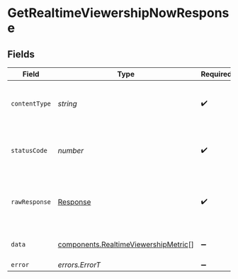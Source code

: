 # GetRealtimeViewershipNowResponse


## Fields

| Field                                                                                        | Type                                                                                         | Required                                                                                     | Description                                                                                  |
| -------------------------------------------------------------------------------------------- | -------------------------------------------------------------------------------------------- | -------------------------------------------------------------------------------------------- | -------------------------------------------------------------------------------------------- |
| `contentType`                                                                                | *string*                                                                                     | :heavy_check_mark:                                                                           | HTTP response content type for this operation                                                |
| `statusCode`                                                                                 | *number*                                                                                     | :heavy_check_mark:                                                                           | HTTP response status code for this operation                                                 |
| `rawResponse`                                                                                | [Response](https://developer.mozilla.org/en-US/docs/Web/API/Response)                        | :heavy_check_mark:                                                                           | Raw HTTP response; suitable for custom response parsing                                      |
| `data`                                                                                       | [components.RealtimeViewershipMetric](../../models/components/realtimeviewershipmetric.md)[] | :heavy_minus_sign:                                                                           | A list of Metric objects                                                                     |
| `error`                                                                                      | *errors.ErrorT*                                                                              | :heavy_minus_sign:                                                                           | Error                                                                                        |